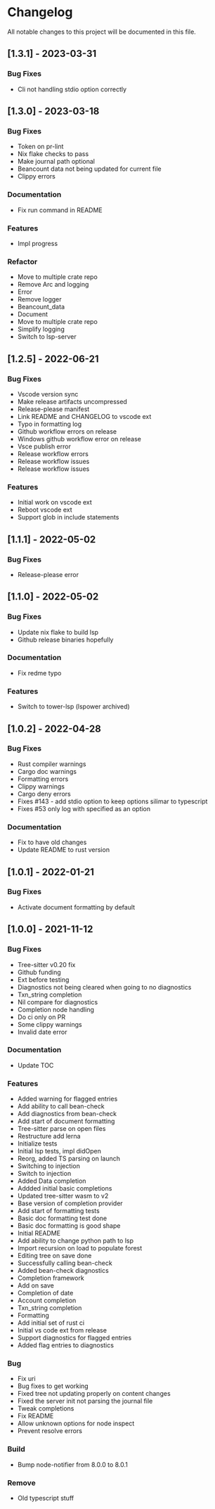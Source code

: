 # Changelog

All notable changes to this project will be documented in this file.

## [1.3.1] - 2023-03-31

### Bug Fixes

- Cli not handling stdio option correctly

## [1.3.0] - 2023-03-18

### Bug Fixes

- Token on pr-lint
- Nix flake checks to pass
- Make journal path optional
- Beancount data not being updated for current file
- Clippy errors

### Documentation

- Fix run command in README

### Features

- Impl progress

### Refactor

- Move to multiple crate repo
- Remove Arc and logging
- Error
- Remove logger
- Beancount_data
- Document
- Move to multiple crate repo
- Simplify logging
- Switch to lsp-server

## [1.2.5] - 2022-06-21

### Bug Fixes

- Vscode version sync
- Make release artifacts uncompressed
- Release-please manifest
- Link README and CHANGELOG to vscode ext
- Typo in formatting log
- Github workflow errors on release
- Windows github workflow error on release
- Vsce publish error
- Release workflow errors
- Release workflow issues
- Release workflow issues

### Features

- Initial work on vscode ext
- Reboot vscode ext
- Support glob in include statements

## [1.1.1] - 2022-05-02

### Bug Fixes

- Release-please error

## [1.1.0] - 2022-05-02

### Bug Fixes

- Update nix flake to build lsp
- Github release binaries hopefully

### Documentation

- Fix redme typo

### Features

- Switch to tower-lsp (lspower archived)

## [1.0.2] - 2022-04-28

### Bug Fixes

- Rust compiler warnings
- Cargo doc warnings
- Formatting errors
- Clippy warnings
- Cargo deny errors
- Fixes #143 - add stdio option to keep options silimar to typescript
- Fixes #53 only log with specified as an option

### Documentation

- Fix to have old changes
- Update README to rust version

## [1.0.1] - 2022-01-21

### Bug Fixes

- Activate document formatting by default

## [1.0.0] - 2021-11-12

### Bug Fixes

- Tree-sitter v0.20 fix
- Github funding
- Ext before testing
- Diagnostics not being cleared when going to no diagnostics
- Txn_string completion
- Nil compare for diagnostics
- Completion node handling
- Do ci only on PR
- Some clippy warnings
- Invalid date error

### Documentation

- Update TOC

### Features

- Added warning for flagged entries
- Add ability to call bean-check
- Add diagnostics from bean-check
- Add start of document formatting
- Tree-sitter parse on open files
- Restructure add lerna
- Initialize tests
- Initial lsp tests, impl didOpen
- Reorg, added TS parsing on launch
- Switching to injection
- Switch to injection
- Added Data completion
- Addded initial basic completions
- Updated tree-sitter wasm to v2
- Base version of completion provider
- Add start of formatting tests
- Basic doc formatting test done
- Basic doc formatting is good shape
- Initial README
- Add ability to change python path to lsp
- Import recursion on load to populate forest
- Editing tree on save done
- Successfully calling bean-check
- Added bean-check diagnostics
- Completion framework
- Add on save
- Completion of date
- Account completion
- Txn_string completion
- Formatting
- Add initial set of rust ci
- Initial vs code ext from release
- Support diagnostics for flagged entries
- Added flag entries to diagnostics

### Bug

- Fix uri
- Bug fixes to get working
- Fixed tree not updating properly on content changes
- Fixed the server init not parsing the journal file
- Tweak completions
- Fix README
- Allow unknown options for node inspect
- Prevent resolve errors

### Build

- Bump node-notifier from 8.0.0 to 8.0.1

### Remove

- Old typescript stuff

<!-- generated by git-cliff -->
